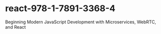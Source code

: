 # react-978-1-7891-3368-4
Beginning Modern JavaScript Development with Microservices, WebRTC, and React
